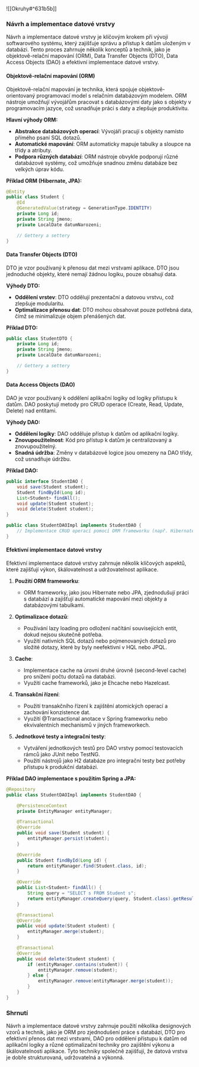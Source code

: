![[Okruhy#^631b5b]]

### Návrh a implementace datové vrstvy

Návrh a implementace datové vrstvy je klíčovým krokem při vývoji softwarového systému, který zajišťuje správu a přístup k datům uloženým v databázi. Tento proces zahrnuje několik konceptů a technik, jako je objektově-relační mapování (ORM), Data Transfer Objects (DTO), Data Access Objects (DAO) a efektivní implementace datové vrstvy.

#### Objektově-relační mapování (ORM)

Objektově-relační mapování je technika, která spojuje objektově-orientovaný programovací model s relačním databázovým modelem. ORM nástroje umožňují vývojářům pracovat s databázovými daty jako s objekty v programovacím jazyce, což usnadňuje práci s daty a zlepšuje produktivitu.

**Hlavní výhody ORM:**
- **Abstrakce databázových operací**: Vývojáři pracují s objekty namísto přímého psaní SQL dotazů.
- **Automatické mapování**: ORM automaticky mapuje tabulky a sloupce na třídy a atributy.
- **Podpora různých databází**: ORM nástroje obvykle podporují různé databázové systémy, což umožňuje snadnou změnu databáze bez velkých úprav kódu.

**Příklad ORM (Hibernate, JPA):**
```java
@Entity
public class Student {
    @Id
    @GeneratedValue(strategy = GenerationType.IDENTITY)
    private Long id;
    private String jmeno;
    private LocalDate datumNarozeni;

    // Gettery a settery
}
```

#### Data Transfer Objects (DTO)

DTO je vzor používaný k přenosu dat mezi vrstvami aplikace. DTO jsou jednoduché objekty, které nemají žádnou logiku, pouze obsahují data.

**Výhody DTO:**
- **Oddělení vrstev**: DTO oddělují prezentační a datovou vrstvu, což zlepšuje modularitu.
- **Optimalizace přenosu dat**: DTO mohou obsahovat pouze potřebná data, čímž se minimalizuje objem přenášených dat.

**Příklad DTO:**
```java
public class StudentDTO {
    private Long id;
    private String jmeno;
    private LocalDate datumNarozeni;

    // Gettery a settery
}
```

#### Data Access Objects (DAO)

DAO je vzor používaný k oddělení aplikační logiky od logiky přístupu k datům. DAO poskytují metody pro CRUD operace (Create, Read, Update, Delete) nad entitami.

**Výhody DAO:**
- **Oddělení logiky**: DAO odděluje přístup k datům od aplikační logiky.
- **Znovupoužitelnost**: Kód pro přístup k datům je centralizovaný a znovupoužitelný.
- **Snadná údržba**: Změny v databázové logice jsou omezeny na DAO třídy, což usnadňuje údržbu.

**Příklad DAO:**
```java
public interface StudentDAO {
    void save(Student student);
    Student findById(Long id);
    List<Student> findAll();
    void update(Student student);
    void delete(Student student);
}

public class StudentDAOImpl implements StudentDAO {
    // Implementace CRUD operací pomocí ORM frameworku (např. Hibernate)
}
```

#### Efektivní implementace datové vrstvy

Efektivní implementace datové vrstvy zahrnuje několik klíčových aspektů, které zajišťují výkon, škálovatelnost a udržovatelnost aplikace.

1. **Použití ORM frameworku**:
   - ORM frameworky, jako jsou Hibernate nebo JPA, zjednodušují práci s databází a zajišťují automatické mapování mezi objekty a databázovými tabulkami.

2. **Optimalizace dotazů**:
   - Používání lazy loading pro odložení načítání souvisejících entit, dokud nejsou skutečně potřeba.
   - Využití nativních SQL dotazů nebo pojmenovaných dotazů pro složité dotazy, které by byly neefektivní v HQL nebo JPQL.

3. **Cache**:
   - Implementace cache na úrovni druhé úrovně (second-level cache) pro snížení počtu dotazů na databázi.
   - Využití cache frameworků, jako je Ehcache nebo Hazelcast.

4. **Transakční řízení**:
   - Použití transakčního řízení k zajištění atomických operací a zachování konzistence dat.
   - Využití @Transactional anotace v Spring frameworku nebo ekvivalentních mechanismů v jiných frameworkech.

5. **Jednotkové testy a integrační testy**:
   - Vytváření jednotkových testů pro DAO vrstvy pomocí testovacích rámců jako JUnit nebo TestNG.
   - Použití nástrojů jako H2 databáze pro integrační testy bez potřeby přístupu k produkční databázi.

**Příklad DAO implementace s použitím Spring a JPA:**
```java
@Repository
public class StudentDAOImpl implements StudentDAO {

    @PersistenceContext
    private EntityManager entityManager;

    @Transactional
    @Override
    public void save(Student student) {
        entityManager.persist(student);
    }

    @Override
    public Student findById(Long id) {
        return entityManager.find(Student.class, id);
    }

    @Override
    public List<Student> findAll() {
        String query = "SELECT s FROM Student s";
        return entityManager.createQuery(query, Student.class).getResultList();
    }

    @Transactional
    @Override
    public void update(Student student) {
        entityManager.merge(student);
    }

    @Transactional
    @Override
    public void delete(Student student) {
        if (entityManager.contains(student)) {
            entityManager.remove(student);
        } else {
            entityManager.remove(entityManager.merge(student));
        }
    }
}
```

### Shrnutí

Návrh a implementace datové vrstvy zahrnuje použití několika designových vzorů a technik, jako je ORM pro zjednodušení práce s databází, DTO pro efektivní přenos dat mezi vrstvami, DAO pro oddělení přístupu k datům od aplikační logiky a různé optimalizační techniky pro zajištění výkonu a škálovatelnosti aplikace. Tyto techniky společně zajišťují, že datová vrstva je dobře strukturovaná, udržovatelná a výkonná.